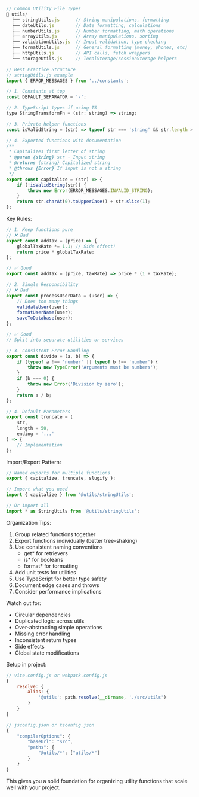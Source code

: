 
```javascript
// Common Utility File Types
📁 utils/
  ├── stringUtils.js      // String manipulations, formatting
  ├── dateUtils.js        // Date formatting, calculations
  ├── numberUtils.js      // Number formatting, math operations
  ├── arrayUtils.js       // Array manipulations, sorting
  ├── validationUtils.js  // Input validation, type checking
  ├── formatUtils.js      // General formatting (money, phones, etc)
  ├── httpUtils.js        // API calls, fetch wrappers
  └── storageUtils.js     // localStorage/sessionStorage helpers

// Best Practice Structure
// stringUtils.js example
import { ERROR_MESSAGES } from '../constants';

// 1. Constants at top
const DEFAULT_SEPARATOR = '-';

// 2. TypeScript types if using TS
type StringTransformFn = (str: string) => string;

// 3. Private helper functions
const isValidString = (str) => typeof str === 'string' && str.length > 0;

// 4. Exported functions with documentation
/**
 * Capitalizes first letter of string
 * @param {string} str - Input string
 * @returns {string} Capitalized string
 * @throws {Error} If input is not a string
 */
export const capitalize = (str) => {
    if (!isValidString(str)) {
        throw new Error(ERROR_MESSAGES.INVALID_STRING);
    }
    return str.charAt(0).toUpperCase() + str.slice(1);
};
```

Key Rules:
```javascript
// 1. Keep functions pure
// ❌ Bad
export const addTax = (price) => {
    globalTaxRate *= 1.1; // Side effect!
    return price * globalTaxRate;
};

// ✅ Good
export const addTax = (price, taxRate) => price * (1 + taxRate);

// 2. Single Responsibility
// ❌ Bad
export const processUserData = (user) => {
    // Does too many things
    validateUser(user);
    formatUserName(user);
    saveToDatabase(user);
};

// ✅ Good
// Split into separate utilities or services

// 3. Consistent Error Handling
export const divide = (a, b) => {
    if (typeof a !== 'number' || typeof b !== 'number') {
        throw new TypeError('Arguments must be numbers');
    }
    if (b === 0) {
        throw new Error('Division by zero');
    }
    return a / b;
};

// 4. Default Parameters
export const truncate = (
    str, 
    length = 50, 
    ending = '...'
) => {
    // Implementation
};
```

Import/Export Pattern:
```javascript
// Named exports for multiple functions
export { capitalize, truncate, slugify };

// Import what you need
import { capitalize } from '@utils/stringUtils';

// Or import all
import * as StringUtils from '@utils/stringUtils';
```

Organization Tips:
1. Group related functions together
2. Export functions individually (better tree-shaking)
3. Use consistent naming conventions
   - get* for retrievers
   - is* for booleans
   - format* for formatting
4. Add unit tests for utilities
5. Use TypeScript for better type safety
6. Document edge cases and throws
7. Consider performance implications

Watch out for:
- Circular dependencies
- Duplicated logic across utils
- Over-abstracting simple operations
- Missing error handling
- Inconsistent return types
- Side effects
- Global state modifications

Setup in project:
```javascript
// vite.config.js or webpack.config.js
{
    resolve: {
        alias: {
            '@utils': path.resolve(__dirname, './src/utils')
        }
    }
}

// jsconfig.json or tsconfig.json
{
    "compilerOptions": {
        "baseUrl": "src",
        "paths": {
            "@utils/*": ["utils/*"]
        }
    }
}
```

This gives you a solid foundation for organizing utility functions that scale well with your project.
